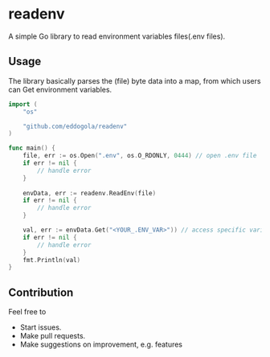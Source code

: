 # readenv

A simple Go library to read environment variables files(.env files).

## Usage

The library basically parses the (file) byte data into a map, from which users can Get
environment variables.

```go
import (
    "os"

    "github.com/eddogola/readenv"
)

func main() {
    file, err := os.Open(".env", os.O_RDONLY, 0444) // open .env file
    if err != nil {
        // handle error
    }
    
    envData, err := readenv.ReadEnv(file)
    if err != nil {
        // handle error
    }

    val, err := envData.Get("<YOUR_.ENV_VAR>")) // access specific variables using their keys
    if err != nil {
        // handle error
    }
    fmt.Println(val)
}
```

## Contribution

Feel free to

- Start issues.
- Make pull requests.
- Make suggestions on improvement, e.g. features
